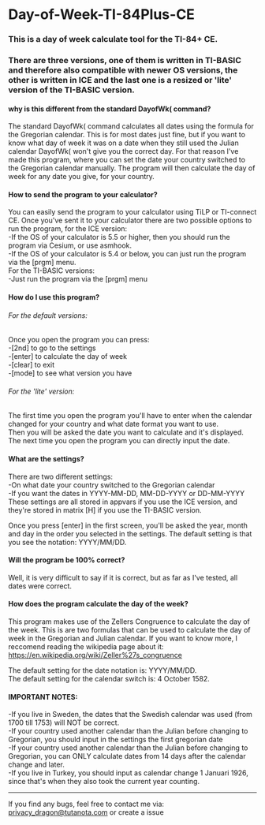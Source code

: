 # Day-of-Week-TI-84Plus-CE

### This is a day of week calculate tool for the TI-84+ CE.
### There are three versions, one of them is written in TI-BASIC and therefore also compatible with newer OS versions, the other is written in ICE and the last one is a resized or 'lite' version of the TI-BASIC version.

#### why is this different from the standard DayofWk( command?
The standard DayofWk( command calculates all dates using the formula for the Gregorian calendar.
This is for most dates just fine, but if you want to know what day of week it was on a date when they still used the Julian calendar DayofWk( won't give you the correct day.
For that reason I've made this program, where you can set the date your country switched to the Gregorian calendar manually.
The program will then calculate the day of week for any date you give, for your country.

#### How to send the program to your calculator?
You can easily send the program to your calculator using TiLP or TI-connect CE.
Once you've sent it to your calculator there are two possible options to run the program, for the ICE version:<br>
-If the OS of your calculator is 5.5 or higher, then you should run the program via Cesium, or use asmhook.<br>
-If the OS of your calculator is 5.4 or below, you can just run the program via the [prgm] menu.<br>
For the TI-BASIC versions:<br>
-Just run the program via the [prgm] menu<br>

#### How do I use this program?
###### For the default versions:<br>
Once you open the program you can press:<br>
-[2nd] to go to the settings<br>
-[enter] to calculate the day of week<br>
-[clear] to exit<br>
-[mode] to see what version you have<br>
###### For the 'lite' version:<br>
The first time you open the program you'll have to enter when the calendar changed for your country and what date format you want to use.<br>
Then you will be asked the date you want to calculate and it's displayed.<br>
The next time you open the program you can directly input the date.


#### What are the settings?
There are two different settings:<br>
-On what date your country switched to the Gregorian calendar<br>
-If you want the dates in YYYY-MM-DD, MM-DD-YYYY or DD-MM-YYYY<br>
These settings are all stored in appvars if you use the ICE version, and they're stored in matrix [H] if you use the TI-BASIC version.

Once you press [enter] in the first screen, you'll be asked the year, month and day in the order you selected in the settings.
The default setting is that you see the notation: YYYY/MM/DD.

#### Will the program be 100% correct?
Well, it is very difficult to say if it is correct, but as far as I've tested, all dates were correct.

#### How does the program calculate the day of the week?
This program makes use of the Zellers Congruence to calculate the day of the week.
This is are two formulas that can be used to calculate the day of week in the Gregorian and Julian calendar.
If you want to know more, I reccomend reading the wikipedia page about it: https://en.wikipedia.org/wiki/Zeller%27s_congruence


The default setting for the date notation is: YYYY/MM/DD.<br>
The default setting for the calendar switch is: 4 October 1582.

#### IMPORTANT NOTES: 
-If you live in Sweden, the dates that the Swedish calendar was used (from 1700 till 1753) will NOT be correct.<br>
-If your country used another calendar than the Julian before changing to Gregorian, you should input in the settings the first gregorian date<br>
-If your country used another calendar than the Julian before changing to Gregorian, you can ONLY calculate dates from 14 days after the calendar change and later.<br>
-If you live in Turkey, you should input as calendar change 1 Januari 1926, since that's when they also took the current year counting.

-------------------------------------------------------------------------------


If you find any bugs, feel free to contact me via: privacy_dragon@tutanota.com or create a issue
